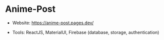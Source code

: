 ﻿# Anime-Post

+ Website: https://anime-post.pages.dev/

+ Tools: ReactJS, MaterialUI, Firebase (database, storage, authentication)

